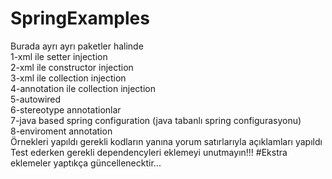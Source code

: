 # SpringExamples
Burada ayrı ayrı paketler halinde <br/>
1-xml ile setter injection<br/>
2-xml ile constructor injection<br/>
3-xml ile collection  injection<br/>
4-annotation ile collection injection<br/>
5-autowired<br/>
6-stereotype annotationlar<br/>
7-java based spring configuration (java tabanlı spring configurasyonu)<br/>
8-enviroment annotation<br/>
Örnekleri yapıldı gerekli kodların yanına yorum satırlarıyla açıklamları yapıldı<br/>
Test ederken gerekli dependencyleri eklemeyi unutmayın!!!
#Ekstra eklemeler yaptıkça güncellenecktir...<br/>


